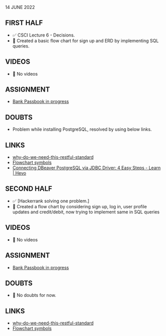 14 JUNE 2022

## FIRST HALF

- ✅ CSCI Lecture 6 - Decisions. 
- 🚧 Created a basic flow chart for sign up and ERD by implementing SQL queries. 

## VIDEOS

- 🚫 No videos

## ASSIGNMENT

- [Bank Passbook in progress](https://github.com/sp18-interns/django-passbook)

## DOUBTS

- Problem while installing PostgreSQL, resolved by using below links. 

## LINKS

- [why-do-we-need-this-restful-standard](https://github.com/darrin/yaras#why-do-we-need-this-restful-standard)
- [Flowchart symbols](https://www.smartdraw.com/flowchart/flowchart-symbols.htm)
- [Connecting DBeaver PostgreSQL via JDBC Driver: 4 Easy Steps - Learn | Hevo](https://hevodata.com/learn/dbeaver-postgresql/#:~:text=Often%20referred%20to%20as%20a,Teradata%2C%20Apache%20Hive%2C%20etc)

## SECOND HALF

- ✅ [Hackerrank solving one problem.]
- 🚧 Created a flow chart by considering sign up, log in, user profile updates and credit/debit, now trying to implement same in SQL queries

## VIDEOS

- 🚫 No videos

## ASSIGNMENT

- [Bank Passbook in progress](https://github.com/sp18-interns/django-passbook)

## DOUBTS

- 🚫 No doubts for now.

## LINKS

- [why-do-we-need-this-restful-standard](https://github.com/darrin/yaras#why-do-we-need-this-restful-standard)
- [Flowchart symbols](https://www.smartdraw.com/flowchart/flowchart-symbols.htm) 
 

